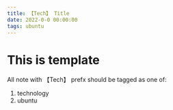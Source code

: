 ```yaml
---
title: 【Tech】 Title
date: 2022-0-0 00:00:00
tags: ubuntu
---
```


# This is template

All note with 【Tech】 prefx should be tagged as one of: 

1. technology
1. ubuntu
